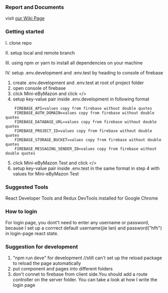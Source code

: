 ### Report and Documents
visit [our Wiki Page](https://github.com/JiejayLan/CSC322_group_project/wiki/Documents)


### Getting started
I. clone repo

II. setup local and remote branch 

III. using npm or yarn to install all dependencies on your machine 

IV. setup .env.development and .env.test by heading to console of firebase
1. create .env.development and .env.test at root of project folder
2. open console of firebase
3. click Mini-eByMazon and click </> 
4. setup key-value pair inside .env.development in following format

```
    FIREBASE_API=values copy from firebase without double quotes
    FIREBASE_AUTH_DOMAIN=values copy from firebase without double quotes
    FIREBASE_DATABASE_URL=values copy from firebase without double quotes
    FIREBASE_PROJECT_ID=values copy from firebase without double quotes
    FIREBASE_STORAGE_BUCKET=values copy from firebase without double quotes
    FIREBASE_MESSAGING_SENDER_ID=values copy from firebase without double quotes
```

5. click Mini-eByMazon Test and click </>
6. setup key-value pair inside .env.test in the same format in step 4 with values for Mini-eByMazon Test


### Suggested Tools
React Developer Tools and Redux DevTools installed for Google Chrome

### How to login
For login page, you dont't need to enter any username or password, because I set up a corrrect default username(jie lan) and password("hfh") in login-page react state.

### Suggestion for development
1. "npm run deve" for development //still can't set up the reload package to reload the page automatically
2. put component and pages into different folders
3. don't connet to firebase from client side.You should add a route controller on the server folder. You can take a look at how I write the login page

